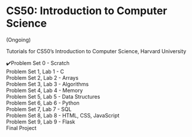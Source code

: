 # CS50: Introduction to Computer Science
(Ongoing)
<p>
Tutorials for CS50’s Introduction to Computer Science, Harvard University
<br>
<p>
✔️Problem Set 0 - Scratch
<br>
Problem Set 1, Lab 1 - C
<br>
Problem Set 2, Lab 2 - Arrays
<br>
Problem Set 3, Lab 3 - Algorithms
<br>
Problem Set 4, Lab 4 - Memory
<br>
Problem Set 5, Lab 5 - Data Structures
<br>
Problem Set 6, Lab 6 - Python
<br>
Problem Set 7, Lab 7 - SQL
<br>
Problem Set 8, Lab 8 - HTML, CSS, JavaScript
<br>
Problem Set 9, Lab 9 - Flask
<br>
Final Project
